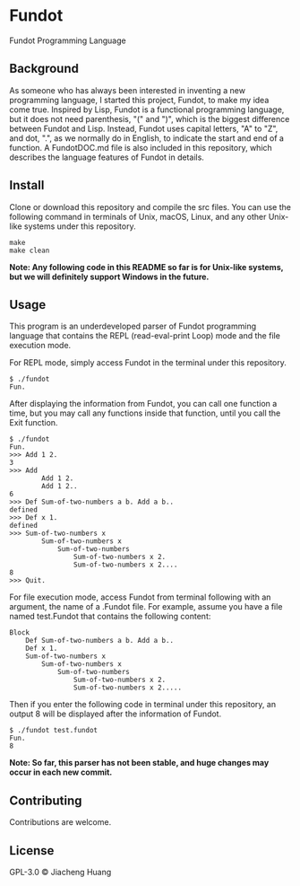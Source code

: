 # Fundot

Fundot Programming Language

## Background

As someone who has always been interested in inventing a new programming language,
I started this project, Fundot, to make my idea come true.
Inspired by Lisp, Fundot is a functional programming language,
but it does not need parenthesis, "(" and ")", which is the biggest difference between Fundot and Lisp.
Instead, Fundot uses capital letters, "A" to "Z", and dot, ".", as we normally do in English,
to indicate the start and end of a function. A FundotDOC.md file is also included in this repository, which describes the language features of Fundot in details.

## Install

Clone or download this repository and compile the src files.
You can use the following command in terminals of Unix, macOS, Linux, and any other Unix-like systems under this repository.

    make
    make clean
**Note: Any following code in this README so far is for Unix-like systems, but we will definitely support Windows in the future.**

## Usage

This program is an underdeveloped parser of Fundot programming language that contains the REPL (read-eval-print Loop) mode and the file execution mode.

For REPL mode, simply access Fundot in the terminal under this repository.

    $ ./fundot
    Fun.
After displaying the information from Fundot, you can call one function a time, but you may call any functions inside that function, until you call the Exit function.

    $ ./fundot
    Fun.
    >>> Add 1 2.
    3
    >>> Add
            Add 1 2.
            Add 1 2..
    6
    >>> Def Sum-of-two-numbers a b. Add a b..
    defined
    >>> Def x 1.
    defined
    >>> Sum-of-two-numbers x
            Sum-of-two-numbers x
                Sum-of-two-numbers
                    Sum-of-two-numbers x 2.
                    Sum-of-two-numbers x 2....
    8
    >>> Quit.
For file execution mode, access Fundot from terminal following with an argument, the name of a .Fundot file. For example, assume you have a file named test.Fundot that contains the following content:

    Block
        Def Sum-of-two-numbers a b. Add a b..
        Def x 1.
        Sum-of-two-numbers x
            Sum-of-two-numbers x
                Sum-of-two-numbers
                    Sum-of-two-numbers x 2.
                    Sum-of-two-numbers x 2.....
Then if you enter the following code in terminal under this repository, an output 8 will be displayed after the information of Fundot.

    $ ./fundot test.fundot
    Fun.
    8
**Note: So far, this parser has not been stable, and huge changes may occur in each new commit.**

## Contributing

Contributions are welcome.

## License

GPL-3.0 © Jiacheng Huang
